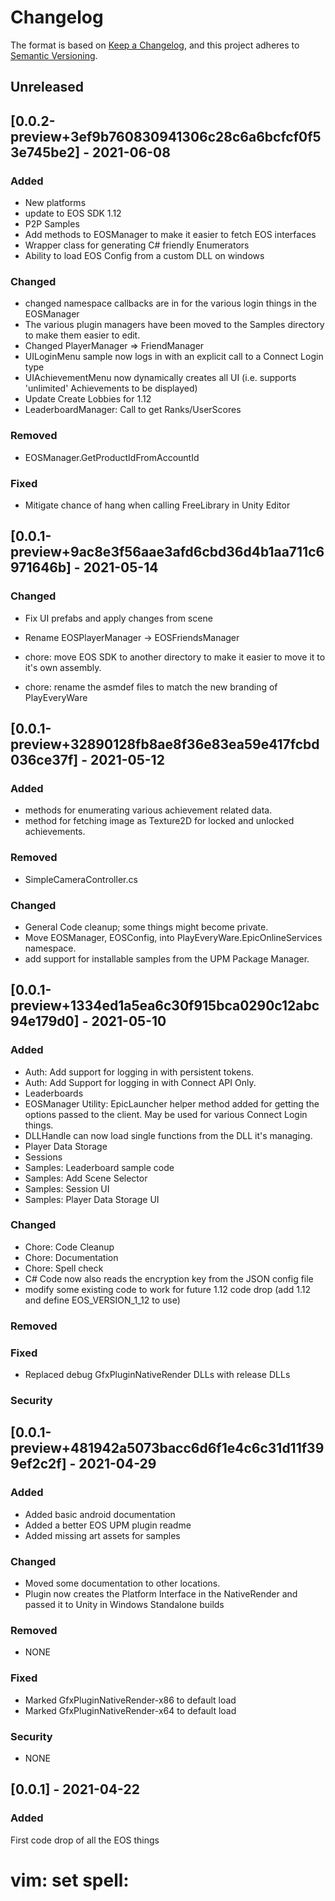 # Changelog
The format is based on [Keep a Changelog](https://keepachangelog.com/en/1.0.0/),
and this project adheres to [Semantic Versioning](https://semver.org/spec/v2.0.0.html).

## Unreleased

## [0.0.2-preview+3ef9b760830941306c28c6a6bcfcf0f53e745be2] - 2021-06-08
### Added
- New platforms 
- update to EOS SDK 1.12
- P2P Samples
- Add methods to EOSManager to make it easier to fetch EOS interfaces
- Wrapper class for generating C# friendly Enumerators
- Ability to load EOS Config from a custom DLL on windows

### Changed
- changed namespace callbacks are in for the various login things in the EOSManager
- The various plugin managers have been moved to the Samples directory to make them easier to edit.
- Changed PlayerManager => FriendManager
- UILoginMenu sample now logs in with an explicit call to a Connect Login type
- UIAchievementMenu now dynamically creates all UI (i.e. supports 'unlimited' Achievements to be displayed)
- Update Create Lobbies for 1.12
- LeaderboardManager: Call to get Ranks/UserScores

### Removed
- EOSManager.GetProductIdFromAccountId

### Fixed
- Mitigate chance of hang when calling FreeLibrary in Unity Editor

## [0.0.1-preview+9ac8e3f56aae3afd6cbd36d4b1aa711c6971646b] - 2021-05-14

### Changed
- Fix UI prefabs and apply changes from scene
- Rename EOSPlayerManager -> EOSFriendsManager

- chore: move EOS SDK to another directory to make it easier to move it to it's own assembly.
- chore: rename the asmdef files to match the new branding of PlayEveryWare


## [0.0.1-preview+32890128fb8ae8f36e83ea59e417fcbd036ce37f] - 2021-05-12

### Added
- methods for enumerating various achievement related data. 
- method for fetching image as Texture2D for locked and unlocked achievements.

### Removed
- SimpleCameraController.cs

### Changed
- General Code cleanup; some things might become private.
- Move EOSManager, EOSConfig, into PlayEveryWare.EpicOnlineServices namespace.
- add support for installable samples from the UPM Package Manager.


## [0.0.1-preview+1334ed1a5ea6c30f915bca0290c12abc94e179d0] - 2021-05-10

### Added
- Auth: Add support for logging in with persistent tokens.
- Auth: Add Support for logging in with Connect API Only.
- Leaderboards
- EOSManager Utility: EpicLauncher helper method added for getting the options passed to the client. May be used for various Connect Login things.
- DLLHandle can now load single functions from the DLL it's managing.
- Player Data Storage 
- Sessions
- Samples: Leaderboard sample code
- Samples: Add Scene Selector
- Samples: Session UI
- Samples: Player Data Storage UI

### Changed
- Chore: Code Cleanup
- Chore: Documentation
- Chore: Spell check
- C# Code now also reads the encryption key from the JSON config file
- modify some existing code to work for future 1.12 code drop (add 1.12 and define EOS_VERSION_1_12 to use)

### Removed

### Fixed
- Replaced debug GfxPluginNativeRender DLLs with release DLLs

### Security

## [0.0.1-preview+481942a5073bacc6d6f1e4c6c31d11f399ef2c2f] - 2021-04-29

### Added
- Added basic android documentation
- Added a better EOS UPM plugin readme
- Added missing art assets for samples

### Changed
- Moved some documentation to other locations.
- Plugin now creates the Platform Interface in the NativeRender and passed it to Unity in Windows Standalone builds

### Removed
- NONE

### Fixed
- Marked GfxPluginNativeRender-x86 to default load
- Marked GfxPluginNativeRender-x64 to default load

### Security
- NONE

## [0.0.1] - 2021-04-22
### Added
First code drop of all the EOS things

# vim: set spell:
